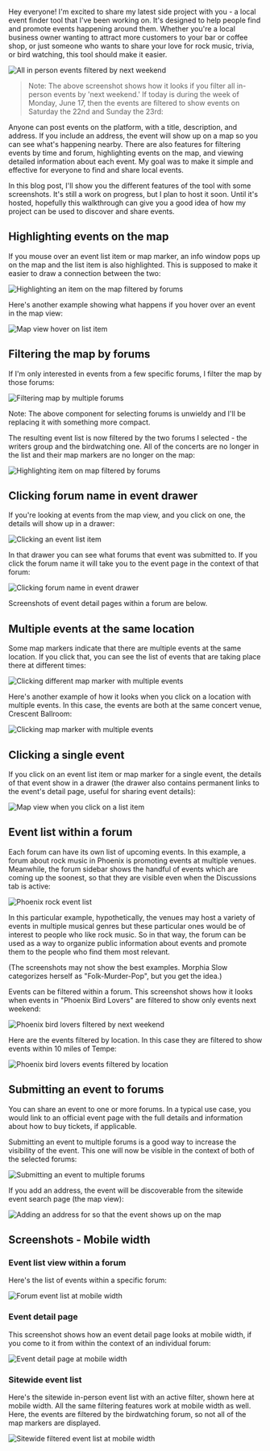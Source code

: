 Hey everyone! I'm excited to share my latest side project with you - a local event finder tool that I've been working on. It's designed to help people find and promote events happening around them. Whether you're a local business owner wanting to attract more customers to your bar or coffee shop, or just someone who wants to share your love for rock music, trivia, or bird watching, this tool should make it easier.

![All in person events filtered by next weekend](/posts/events/all-in-person-events-filtered-by-next-weekend.png)

> Note: The above screenshot shows how it looks if you filter all in-person events by 'next weekend.' If today is during the week of Monday, June 17, then the events are filtered to show events on Saturday the 22nd and Sunday the 23rd:

Anyone can post events on the platform, with a title, description, and address. If you include an address, the event will show up on a map so you can see what's happening nearby. There are also features for filtering events by time and forum, highlighting events on the map, and viewing detailed information about each event. My goal was to make it simple and effective for everyone to find and share local events.

In this blog post, I'll show you the different features of the tool with some screenshots. It's still a work on progress, but I plan to host it soon. Until it's hosted, hopefully this walkthrough can give you a good idea of how my project can be used to discover and share events.

## Highlighting events on the map

If you mouse over an event list item or map marker, an info window pops up on the map
and the list item is also highlighted. This is supposed to make it easier to draw a connection
between the two:

![Highlighting an item on the map filtered by forums](/posts/events/highlighting-item-on-map-filtered-by-forums.png)

Here's another example showing what happens if you hover over an event in the map view:

![Map view hover on list item](/posts/events/map-view-hover-on-list-item.png)

## Filtering the map by forums

If I'm only interested in events from a few specific forums, I filter the
map by those forums:

![Filtering map by multiple forums](/posts/events/filtering-map-by-multiple-forums.png)

Note: The above component for selecting forums is unwieldy and I'll be replacing it
with something more compact.

The resulting event list is now filtered by the two forums I selected - the writers group
and the birdwatching one. All of the concerts are no longer in the list and their map
markers are no longer on the map:

![Highlighting item on map filtered by forums](/posts/events/highlighting-item-on-map-filtered-by-forums.png)

## Clicking forum name in event drawer

If you're looking at events from the map view, and you click on one, the details
will show up in a drawer:

![Clicking an event list item](/posts/events/clicking-an-event-list-item.png)

In that drawer you can see what forums that event was
submitted to. If you click the forum name it will take you to the event page in
the context of that forum:

![Clicking forum name in event drawer](/posts/events/clicking-the-forum-that-the-event-was-submitted-to.png)

Screenshots of event detail pages within a forum are below.

## Multiple events at the same location

Some map markers indicate that there are multiple events at the same location. If
you click that, you can see the list of events that are taking place there at different times:

![Clicking different map marker with multiple events](/posts/events/clicking-different-map-marker-with-multiple-events.png)

Here's another example of how it looks when you click on a location with multiple events. In
this case, the events are both at the same concert venue, Crescent Ballroom:

![Clicking map marker with multiple events](/posts/events/clicking-map-marker-with-multiple-events.png)

## Clicking a single event

If you click on an event list item or map marker for a single event, the details of that event show
in a drawer (the drawer also contains permanent links to the event's detail page, useful for sharing event details):

![Map view when you click on a list item](/posts/events/map-view-click-on-list-item.png)

## Event list within a forum

Each forum can have its own list of upcoming events. In this example, a forum about
rock music in Phoenix is promoting events at multiple venues. Meanwhile, the
forum sidebar shows the handful of events which are coming up the soonest, so that
they are visible even when the Discussions tab is active:

![Phoenix rock event list](/posts/events/phx-rock-event-list.png)

In this particular example, hypothetically, the venues may host a variety of events
in multiple musical genres but these particular ones would be of interest to people
who like rock music. So in that way, the forum can be used as a way to organize
public information about events and promote them to the people who find them most relevant.

(The screenshots may not show the best examples. Morphia Slow categorizes
herself as "Folk-Murder-Pop", but you get the idea.)

Events can be filtered within a forum. This screenshot shows how it looks when
events in "Phoenix Bird Lovers" are filtered to show only events next weekend:

![Phoenix bird lovers filtered by next weekend](/posts/events/phx-bird-lovers-filtered-by-next-weekend.png)

Here are the events filtered by location. In this case they are filtered to show
events within 10 miles of Tempe:

![Phoenix bird lovers events filtered by location](/posts/events/phx-bird-lovers-events-filtered-by-location.png)

## Submitting an event to forums

You can share an event to one or more forums. In a typical use case, you would link to an official
event page with the full details and information about how to buy tickets, if applicable.

Submitting an event to multiple forums is a good way to increase the visibility of the event. This one will now be visible in the context of both of the selected forums:

![Submitting an event to multiple forums](/posts/events/submitting-event-to-multiple-forums.png)

If you add an address, the event will be discoverable from the sitewide event search page (the map view):

![Adding an address for so that the event shows up on the map](/posts/events/adding-an-address-makes-the-event-discoverable-from-sitewide-search.png)

## Screenshots - Mobile width

### Event list view within a forum

Here's the list of events within a specific forum:

![Forum event list at mobile width](/posts/events/forum-event-list-at-mobile-width.png)

### Event detail page

This screenshot shows how an event detail page looks at mobile width, if you
come to it from within the context of an individual forum:

![Event detail page at mobile width](/posts/events/event-detail-within-forum-at-mobile-width.png)

### Sitewide event list

Here's the sitewide in-person event list with an active filter,
shown here at mobile width. All the same filtering features work at mobile width
as well. Here, the events are filtered by the birdwatching forum,
so not all of the map markers are displayed.

![Sitewide filtered event list at mobile width](/posts/events/sitewide-filtered-event-list-at-mobile-width.png)
